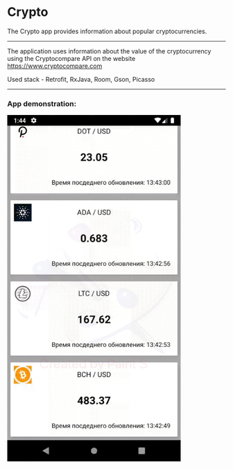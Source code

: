 # Crypto
The Crypto app provides information about popular cryptocurrencies.
___
The application uses information about the value of the cryptocurrency using the Cryptocompare API
on the website https://www.cryptocompare.com

Used stack - Retrofit, RxJava, Room, Gson, Picasso
___
### App demonstration:

<img src="https://github.com/Sickgrey/Crypto/blob/master/app/gifs/screen_crypto.gif" width="400" height="800"/>
